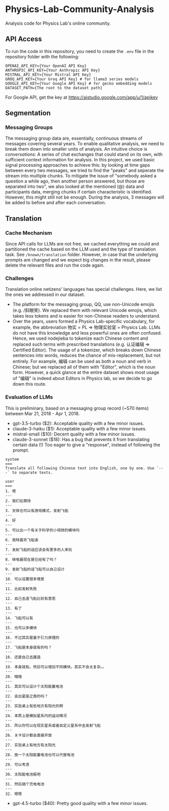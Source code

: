 # Physics-Lab-Community-Analysis
Analysis code for Physics Lab's online community.

## API Access
To run the code in this repository, you need to create the `.env` file in the repository folder with the following:

```
OPENAI_API_KEY={Your OpenAI API Key}
ANTHROPIC_API_KEY={Your Anthropic API Key}
MISTRAL_API_KEY={Your Mistral API Key}
GROQ_API_KEY={Your Groq API Key} # for llama3 series models
GOOGLE_API_KEY={Your Google API Key} # for gecko embedding models
DATASET_PATH={The root to the dataset path}
```

For Google API, get the key at https://aistudio.google.com/app/u/1/apikey

## Segmentation
### Messaging Groups
The messaging group data are, essentially, continuous streams of messages covering several years. To enable qualitative analysis, we need to break them down into smaller units of analysis. An intuitive choice is *conversations*: A series of chat exchanges that could stand on its own, with sufficient context information for analysis. In this project, we used basic signal processing approaches to achieve this: by looking at time gaps between every two messages, we tried to find the "peaks" and seperate the stream into multiple chunks. To mitigate the issue of "somebody asked a question a while ago, then another person answered, but those are separated into two", we also looked at the mentioned (@) data and participants data, merging chunks if certain characteristic is identified. However, this might still not be enough. During the analysis, 3 messages will be added to before and after each conversation.

## Translation
### Cache Mechanism
Since API calls for LLMs are not free, we cached everything we could and partitioned the cache based on the LLM used and the type of translation task. See `/known/translation` folder. However, in case that the underlying prompts are changed and we expect big changes in the result, please delete the relevant files and run the code again. 

### Challenges
Translation online netizens' languages has special challenges. Here, we list the ones we addressed in our dataset.
* The platform for the messaging group, QQ, use non-Unicode emojis (e.g. /斜眼笑). We replaced them with relevant Unicode emojis, which takes less tokens and is easier for non-Chinese readers to understand.
* Over the years, users formed a Physics Lab-specific vocabulary, for example, the abbreviation 物实 = PL => 物理实验室 = Physics Lab. LLMs do not have this knowledge and less powerful ones are often confused. Hence, we used nodejieba to tokenize each Chinese content and replaced such terms with prescribed translations (e.g. 认证编辑 => Certified Editor). The usage of a tokenizer, which breaks down Chinese sentences into words, reduces the chance of mis-replacement, but not entirely. For example, 编辑 can be used as both a noun and verb in Chinese; but we replaced all of them with "Editor", which is the noun form. However, a quick glance at the entire dataset shows most usage of "编辑" is indeed about Editors in Physics lab, so we decide to go down this route.

### Evaluation of LLMs
This is preliminary, based on a messaging group record (~570 items) between Mar 21, 2018 - Apr 1, 2018.
* gpt-3.5-turbo ($2): Acceptable quality with a few minor issues.
* claude-3-haiku ($1): Acceptable quality with a few minor issues.
* mistral-small ($10): Decent quality with a few minor issues.
* claude-3-sonnet ($18): Has a bug that prevents it from translating certain data (!) Too eager to give a "response", instead of following the prompt.
```
system
===
Translate all following Chinese text into English, one by one. Use `---` to separate texts.

user
===
1. 嗯
---
2. 我们在期待
---
3. 天体也可以有游戏模式，发射飞船
---
4. 好
---
5. 可以出一个有关于科学的小视频的模块吗
---
6. 我特喜欢飞船诶
---
7. 发射飞船的话应该会有更多的人来玩
---
8. 继电器现在是已经有了吗？
---
9. 发射飞船的话飞船可以自己设计
---
10. 可以设置很多情景
---
11. 比如发射失败
---
12. 自己去造飞船比较有意思
---
13. 有了
---
14. 飞船可以有
---
15. 也可以多模块
---
16. 不过其实是基于引力原理的
---
17. 飞船是本身就有的吗？
---
18. 还是自己去建造
---
19. 本身就有。然后可以增加不同模块。其实不会太复杂。。
---
20. 哦哦
---
21. 其实可以设计个太阳能蓄电池
---
22. 会出星座之类的吗？
---
23. 实验桌上有些地方有阳光的啊
---
24. 本质上是模拟星系内的运动情况
---
25. 所以你可以在现实星系或者自定义星系中去发射飞船
---
26. 关卡设计都会直接开放
---
27. 实验桌上有地方有太阳光
---
28. 放一个太阳能蓄电池也可以代替电池
---
29. 可以考虑
---
30. 太阳能电池板吧
---
31. 然后搞个充电电池
---
32. 嗯嗯
```
* gpt-4.5-turbo ($40): Pretty good quality with a few minor issues. 